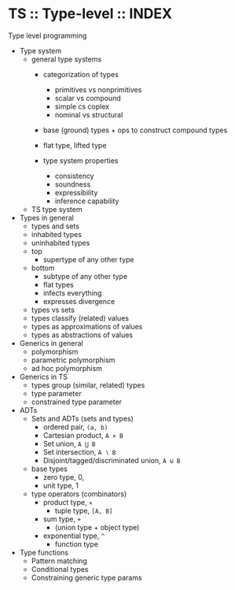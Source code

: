 # TS :: Type-level :: INDEX

Type level programming
* Type system
  - general type systems
    - categorization of types
      - primitives vs nonprimitives
      - scalar vs compound
      - simple cs coplex
      - nominal vs structural
    - base (ground) types + ops to construct compound types


    - flat type, lifted type
    - type system properties
      - consistency
      - soundness
      - expressibility
      - inference capability
  - TS type system
* Types in general
  - types and sets
  - inhabited types
  - uninhabited types
  - top
    - supertype of any other type
  - bottom
    - subtype of any other type
    - flat types
    - infects everything
    - expresses divergence
  - types vs sets
  - types classify (related) values
  - types as approximations of values
  - types as abstractions of values
* Generics in general
  - polymorphism
  - parametric polymorphism
  - ad hoc polymorphism
* Generics in TS
  - types group (similar, related) types
  - type parameter
  - constrained type parameter
* ADTs
  - Sets and ADTs (sets and types)
    - ordered pair, `(a, b)`
    - Cartesian product, `A ⨯ B`
    - Set union, `A ⋃ B`
    - Set intersection, `A ∖ B`
    - Disjoint/tagged/discriminated union, `A ⊎ B`
  - base types
    - zero type, 0,
    - unit type, 1
  - type operators (combinators)
    - product type, `⨯`
      - tuple type, `[A, B]`
    - sum type, `+`
      - (union type + object type)
    - exponential type, `^`
      - function type
* Type functions
  - Pattern matching
  - Conditional types
  - Constraining generic type params
